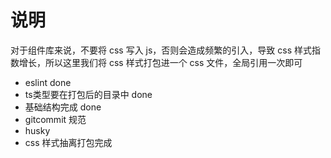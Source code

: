 # 说明

对于组件库来说，不要将 css 写入 js，否则会造成频繁的引入，导致 css 样式指数增长，所以这里我们将 css 样式打包进一个 css 文件，全局引用一次即可

- eslint done
- ts类型要在打包后的目录中 done
- 基础结构完成 done
- gitcommit 规范
- husky
- css 样式抽离打包完成





